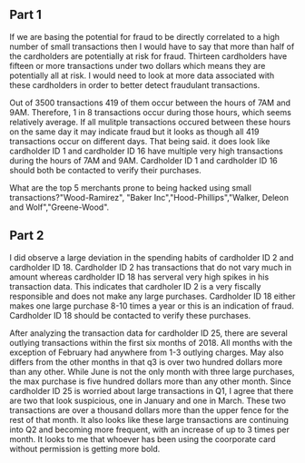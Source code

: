## Part 1
If we are basing the potential for fraud to be directly correlated to a high number of small transactions then I would have to say that more than half of the cardholders are potentially at risk for fraud. Thirteen cardholders have fifteen or more transactions under two dollars which means they are potentially all at risk.  I would need to look at more data associated with these cardholders in order to better detect fraudulant transactions.

Out of 3500 transactions 419 of them occur between the hours of 7AM and 9AM.  Therefore, 1 in 8 transactions occur during those hours, which seems relatively average. If all mulitple transactions occured between these hours on the same day it may indicate fraud but it looks as though all 419 transactions occur on different days. That being said. it does look like cardholder ID 1 and cardholder ID 16 have multiple very high transactions during the hours of 7AM and 9AM. Cardholder ID 1 and cardholder ID 16 should both be contacted to verify their purchases.

What are the top 5 merchants prone to being hacked using small transactions?"Wood-Ramirez", "Baker Inc","Hood-Phillips","Walker, Deleon and Wolf","Greene-Wood".

## Part 2
I did observe a large deviation in the spending habits of cardholder ID 2 and cardholder ID 18.  Cardholder ID 2 has transactions that do not vary much in amount whereas cardholder ID 18 has serveral very high spikes in his transaction data.  This indicates that cardholer ID 2 is a very fiscally responsible and does not make any large purchases.  Cardholder ID 18 either makes one large purchase 8-10 times a year or this is an indication of fraud. Cardholder ID 18 should be contacted to verify these purchases.

After analyzing the transaction data for cardholder ID 25, there are several outlying transactions within the first six months of 2018. All months with the exception of February had anywhere from 1-3 outlying charges. May also differs from the other months in that q3 is over two hundred dollars more than any other.  While June is not the only month with three large purchases, the max purchase is five hundred dollars more than any other month. Since cardholder ID 25 is worried about large transactions in Q1, I agree that there are two that look suspicious, one in January and one in March. These two transactions are over a thousand dollars more than the upper fence for the rest of that month. It also looks like these large transactions are continuing into Q2 and becoming more frequent, with an increase of up to 3 times per month. It looks to me that whoever has been using the coorporate card without permission is getting more bold.